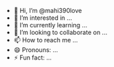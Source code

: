 - 👋 Hi, I’m @mahi390love
- 👀 I’m interested in ...
- 🌱 I’m currently learning ...
- 💞️ I’m looking to collaborate on ...
- 📫 How to reach me ...
- 😄 Pronouns: ...
- ⚡ Fun fact: ...

<!---
mahi390love/mahi390love is a ✨ special ✨ repository because its `README.md` (this file) appears on your GitHub profile.
You can click the Preview link to take a look at your changes.
--->
